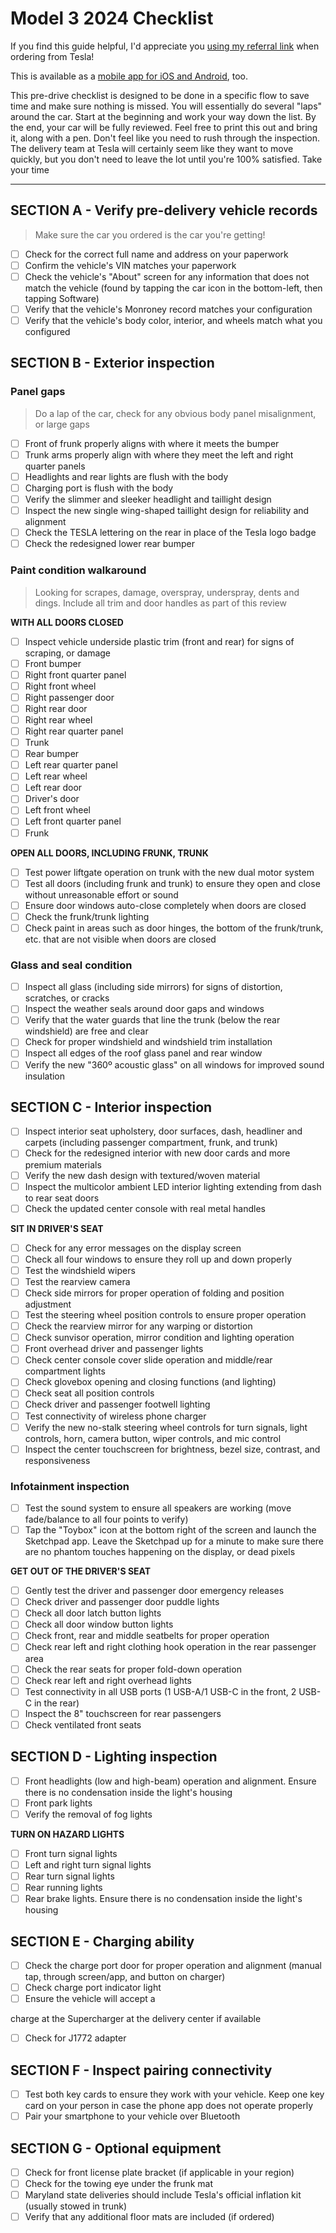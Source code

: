 # Model 3 2024 Checklist #

If you find this guide helpful, I'd appreciate you [using my referral link](https://www.tesla.com/referral/mykel48491) when ordering from Tesla!

This is available as a [mobile app for iOS and Android](https://teslaprep.glideapp.io), too.

This pre-drive checklist is designed to be done in a specific flow to save time and make sure nothing is missed. You will essentially do several "laps" around the car. Start at the beginning and work your way down the list. By the end, your car will be fully reviewed. Feel free to print this out and bring it, along with a pen. Don't feel like you need to rush through the inspection. The delivery team at Tesla will certainly seem like they want to move quickly, but you don't need to leave the lot until you're 100% satisfied. Take your time

---

## SECTION A - Verify pre-delivery vehicle records ##
> Make sure the car you ordered is the car you're getting!

- [ ] Check for the correct full name and address on your paperwork
- [ ] Confirm the vehicle's VIN matches your paperwork
- [ ] Check the vehicle's "About" screen for any information that does not match the vehicle (found by tapping the car icon in the bottom-left, then tapping Software)
- [ ] Verify that the vehicle's Monroney record matches your configuration
- [ ] Verify that the vehicle's body color, interior, and wheels match what you configured

## SECTION B - Exterior inspection ##

### Panel gaps ###
> Do a lap of the car, check for any obvious body panel misalignment, or large gaps

- [ ] Front of frunk properly aligns with where it meets the bumper
- [ ] Trunk arms properly align with where they meet the left and right quarter panels
- [ ] Headlights and rear lights are flush with the body
- [ ] Charging port is flush with the body
- [ ] Verify the slimmer and sleeker headlight and taillight design
- [ ] Inspect the new single wing-shaped taillight design for reliability and alignment
- [ ] Check the TESLA lettering on the rear in place of the Tesla logo badge
- [ ] Check the redesigned lower rear bumper

### Paint condition walkaround ###
> Looking for scrapes, damage, overspray, underspray, dents and dings. Include all trim and door handles as part of this review

**WITH ALL DOORS CLOSED**
- [ ] Inspect vehicle underside plastic trim (front and rear) for signs of scraping, or damage
- [ ] Front bumper
- [ ] Right front quarter panel
- [ ] Right front wheel
- [ ] Right passenger door
- [ ] Right rear door
- [ ] Right rear wheel
- [ ] Right rear quarter panel
- [ ] Trunk
- [ ] Rear bumper
- [ ] Left rear quarter panel
- [ ] Left rear wheel
- [ ] Left rear door
- [ ] Driver's door
- [ ] Left front wheel
- [ ] Left front quarter panel
- [ ] Frunk

**OPEN ALL DOORS, INCLUDING FRUNK, TRUNK**
- [ ] Test power liftgate operation on trunk with the new dual motor system
- [ ] Test all doors (including frunk and trunk) to ensure they open and close without unreasonable effort or sound
- [ ] Ensure door windows auto-close completely when doors are closed
- [ ] Check the frunk/trunk lighting
- [ ] Check paint in areas such as door hinges, the bottom of the frunk/trunk, etc. that are not visible when doors are closed

### Glass and seal condition ###
- [ ] Inspect all glass (including side mirrors) for signs of distortion, scratches, or cracks
- [ ] Inspect the weather seals around door gaps and windows
- [ ] Verify that the water guards that line the trunk (below the rear windshield) are free and clear
- [ ] Check for proper windshield and windshield trim installation
- [ ] Inspect all edges of the roof glass panel and rear window
- [ ] Verify the new "360º acoustic glass" on all windows for improved sound insulation

## SECTION C - Interior inspection ##
- [ ] Inspect interior seat upholstery, door surfaces, dash, headliner and carpets (including passenger compartment, frunk, and trunk)
- [ ] Check for the redesigned interior with new door cards and more premium materials
- [ ] Verify the new dash design with textured/woven material
- [ ] Inspect the multicolor ambient LED interior lighting extending from dash to rear seat doors
- [ ] Check the updated center console with real metal handles

**SIT IN DRIVER'S SEAT**
- [ ] Check for any error messages on the display screen
- [ ] Check all four windows to ensure they roll up and down properly
- [ ] Test the windshield wipers
- [ ] Test the rearview camera
- [ ] Check side mirrors for proper operation of folding and position adjustment
- [ ] Test the steering wheel position controls to ensure proper operation
- [ ] Check the rearview mirror for any warping or distortion
- [ ] Check sunvisor operation, mirror condition and lighting operation
- [ ] Front overhead driver and passenger lights
- [ ] Check center console cover slide operation and middle/rear compartment lights
- [ ] Check glovebox opening and closing functions (and lighting)
- [ ] Check seat all position controls
- [ ] Check driver and passenger footwell lighting
- [ ] Test connectivity of wireless phone charger
- [ ] Verify the new no-stalk steering wheel controls for turn signals, light controls, horn, camera button, wiper controls, and mic control
- [ ] Inspect the center touchscreen for brightness, bezel size, contrast, and responsiveness

### Infotainment inspection ###
- [ ] Test the sound system to ensure all speakers are working (move fade/balance to all four points to verify)
- [ ] Tap the "Toybox" icon at the bottom right of the screen and launch the Sketchpad app. Leave the Sketchpad up for a minute to make sure there are no phantom touches happening on the display, or dead pixels

**GET OUT OF THE DRIVER'S SEAT**
- [ ] Gently test the driver and passenger door emergency releases
- [ ] Check driver and passenger door puddle lights
- [ ] Check all door latch button lights
- [ ] Check all door window button lights
- [ ] Check front, rear and middle seatbelts for proper operation
- [ ] Check rear left and right clothing hook operation in the rear passenger area
- [ ] Check the rear seats for proper fold-down operation
- [ ] Check rear left and right overhead lights
- [ ] Test connectivity in all USB ports (1 USB-A/1 USB-C in the front, 2 USB-C in the rear)
- [ ] Inspect the 8" touchscreen for rear passengers
- [ ] Check ventilated front seats

## SECTION D - Lighting inspection ##
- [ ] Front headlights (low and high-beam) operation and alignment. Ensure there is no condensation inside the light's housing
- [ ] Front park lights
- [ ] Verify the removal of fog lights

**TURN ON HAZARD LIGHTS**
- [ ] Front turn signal lights
- [ ] Left and right turn signal lights
- [ ] Rear turn signal lights
- [ ] Rear running lights
- [ ] Rear brake lights. Ensure there is no condensation inside the light's housing

## SECTION E - Charging ability ##
- [ ] Check the charge port door for proper operation and alignment (manual tap, through screen/app, and button on charger)
- [ ] Check charge port indicator light
- [ ] Ensure the vehicle will accept a

 charge at the Supercharger at the delivery center if available
- [ ] Check for J1772 adapter

## SECTION F - Inspect pairing connectivity ##
- [ ] Test both key cards to ensure they work with your vehicle. Keep one key card on your person in case the phone app does not operate properly
- [ ] Pair your smartphone to your vehicle over Bluetooth

## SECTION G - Optional equipment ##
- [ ] Check for front license plate bracket (if applicable in your region)
- [ ] Check for the towing eye under the frunk mat
- [ ] Maryland state deliveries should include Tesla's official inflation kit (usually stowed in trunk)
- [ ] Verify that any additional floor mats are included (if ordered)
